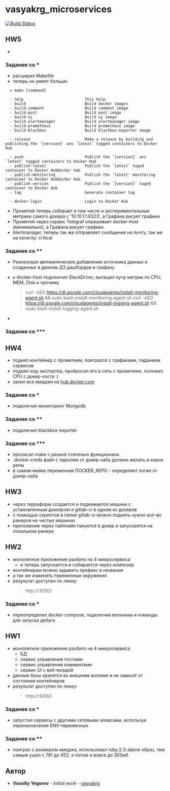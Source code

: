 # vasyakrg_microservices
[![Build Status](https://travis-ci.com/otus-devops-2019-05/vasyakrg_microservices.svg?branch=master)](https://travis-ci.com/otus-devops-2019-05/vasyakrg_microservices)

## HW5
  -

### Задание со *
 - расширил Makefile
  - теперь он умеет больше:
  ```
    > make [command]

    - help                           This help.
    - build                          Build docker images
    - build-comment                  Build comment image
    - build-post                     Build post image
    - build-ui                       Build ui image
    - build-alertmanager             Build alertmanager image
    - build-prometheus               Build prometheus image
    - build-blackbox                 Build blackbox-exporter image

    - release                        Make a release by building and publishing the `{version}` ans `latest` tagged containers to Docker Hub

    - push                           Publish the `{version}` ans `latest` tagged containers to Docker Hub
    - publish-latest                 Publish the `latest` taged container to Docker HubDocker Hub
    - publish-monitoring             Publish the 'latest' monitoring container to Docker HubDocker Hub
    - publish-version                Publish the `{version}` taged container to Docker Hub
    - tag                            Generate container tag

    - docker-login                   Login to Docker Hub
  ```
  - Прометей теперь собирает в том числе и экспериментальные метрики самого докера с '10.10.1.1:9323', а Графана рисует графики
  - Прометей через сервис Telegraf опрашивает docker-host (минимально), а Графана рисует графики
  - Alertmanager, теперь так же отправляет сообщения на почту, так же на severity: critical

### Задание со **
  - Реализовал автоматическое добавление источника данных и созданных в данном ДЗ дашбордов в графану
  - к docker-host подключил StackDriver, вытащил кучу метрик по CPU, MEM, Disk и прочему
    > curl -sSO https://dl.google.com/cloudagents/install-monitoring-agent.sh && sudo bash install-monitoring-agent.sh
    > curl -sSO https://dl.google.com/cloudagents/install-logging-agent.sh && sudo bash install-logging-agent.sh

  - 

### Задание со ***  


## HW4
 - поднял контейнер с прометеем, поигрался с графиками, паданием сервисов
 - поднял нод-экспортер, пробросил его в сеть с прометеем, положил CPU с докер-хоста :)
 - залил все имаджи на [hub.docker.com](https://hub.docker.com/u/vasyakrg)

### Задание со *
 - подключил мониторинг Mongodb

### Задание со **
  - подключил blackbox-exporter

### Задание со ***
  - прописал make с разной степенью функционала.
  - .docker-creds файл с паролем от докер-хаба должен желать в корне репы
  - в самом мейке переменная DOCKER_REPO - определяет логин от докер-хаба


## HW3
 - через терраформ создается и поднимается машина с установленным доккером и gitlab-ci в одном из докеров
 - с помощью скриптов в папке gitlab-ci можно поднять нужно кол-во ранеров на чистых машинах
 - приложение через пайплайн пакуется в докер и запускается на локальном ранере

## HW2
  - монолитное приложение разбито на 4 микросервиса:
    - и теперь запускается и собирается через композер
  - контейнерам можно задавать префикс в названии
  - а так же изменять переменные окружения
  - результат доступен по линку:
    > http://<docker-host-ip>:9292/

### Задание со *
  - переопределил docker-compose, подключив вольюмы и команды для запуска дебага

## HW1
  - монолитное приложение разбито на 4 микросервиса:
    - БД
    - сервис управления постами
    - сервис управления комментами
    - сервис UI с веб-мордой
  - данные базы хранятся во внешнем волюме и не зависят от состояния контейнеров
  - результат доступен по линку:
    > http://<docker-host-ip>:9292/

### Задание со *
  - запустил сервисы с другими сетевыми алиасами, используя переназначение ENV-переменных

### Задание со **
  - поиграл с размером имеджа, использовал ruby:2.3-alpine образ, тем самым ушел с 781 до 452, а потом и вовсе до 305мб

## Автор
   * **Vassiliy Yegorov** - *Initial work* - [vasyakrg](https://github.com/otus-devops-2019-05//vasyakrg_microservices)
